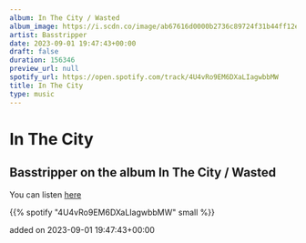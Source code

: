 ```yaml
---
album: In The City / Wasted
album_image: https://i.scdn.co/image/ab67616d0000b2736c89724f31b44ff12efd45e7
artist: Basstripper
date: 2023-09-01 19:47:43+00:00
draft: false
duration: 156346
preview_url: null
spotify_url: https://open.spotify.com/track/4U4vRo9EM6DXaLIagwbbMW
title: In The City
type: music
---
```



# In The City

## Basstripper on the album In The City / Wasted

You can listen [here](https://open.spotify.com/track/4U4vRo9EM6DXaLIagwbbMW)

{{% spotify "4U4vRo9EM6DXaLIagwbbMW" small %}}

added on 2023-09-01 19:47:43+00:00